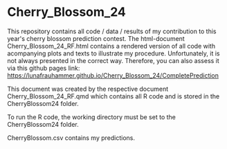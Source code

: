 # Cherry_Blossom_24

This repository contains all code / data / results of my contribution to this year's cherry blossom prediction contest. The html-document Cherry_Blossom_24_RF.html contains a rendered version of all code with acompanying plots and texts to illustrate my procedure. Unfortunately, it is not always presented in the correct way. Therefore, you can also assess it via this github pages link: https://lunafrauhammer.github.io/Cherry_Blossom_24/CompletePrediction

This document was created by the respective document Cherry_Blossom_24_RF.qmd which contains all R code and is stored in the CherryBlossom24 folder. 

To run the R code, the working directory must be set to the CherryBlossom24 folder. 

CherryBlossom.csv contains my predictions. 
